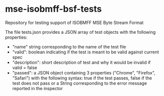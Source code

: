 # mse-isobmff-bsf-tests
Repository for testing support of ISOBMFF MSE Byte Stream Format

The file tests.json provides a JSON array of test objects with the following properties:
- "name" string corresponding to the name of the test file
-	"valid": boolean indicating if the test is meant to be valid against current spec
- "description": short description of test and why it would be invalid if valid = false
- "passed": a JSON object containing 3 properties ("Chrome", "Firefox", "Safari") with the following syntax: true if the test passes, false if the test does not pass or a String corresponding to the error message reported in the inspector
